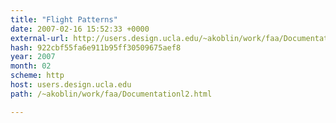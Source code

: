 ```yaml
---
title: "Flight Patterns"
date: 2007-02-16 15:52:33 +0000
external-url: http://users.design.ucla.edu/~akoblin/work/faa/Documentationl2.html
hash: 922cbf55fa6e911b95ff30509675aef8
year: 2007
month: 02
scheme: http
host: users.design.ucla.edu
path: /~akoblin/work/faa/Documentationl2.html

---
```



